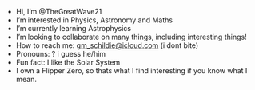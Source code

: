 -  Hi, I’m @TheGreatWave21
-  I’m interested in Physics, Astronomy and Maths
-  I’m currently learning Astrophysics
-  I’m looking to collaborate on many things, including interesting things!
-  How to reach me: gm_schildie@icloud.com (i dont bite)
-  Pronouns: ? i guess he/him
-  Fun fact: I like the Solar System
-  I own a Flipper Zero, so thats what I find interesting if you know what I mean.

<!---
TheGreatWave21/TheGreatWave21 is a ✨ special ✨ repository because its `README.md` (this file) appears on your GitHub profile.
You can click the Preview link to take a look at your changes.
--->
